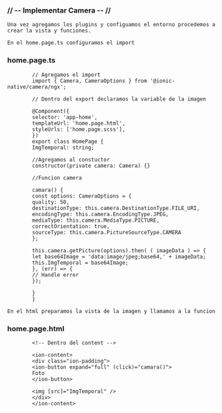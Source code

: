 ### // -- Implementar Camera -- //

    Una vez agregamos los plugins y configuamos el entorno procedemos a crear la vista y funciones.

    En el home.page.ts configuramos el import

### home.page.ts

            // Agregamos el import
            import { Camera, CameraOptions } from '@ionic-native/camera/ngx';

            // Dentro del export declaramos la variable de la imagen

            @Component({
            selector: 'app-home',
            templateUrl: 'home.page.html',
            styleUrls: ['home.page.scss'],
            })
            export class HomePage {
            ImgTemporal: string;

            //Agregamos al constuctor
            constructor(private camera: Camera) {}

            //Funcion camera

            camara() {
            const options: CameraOptions = {
            quality: 50,
            destinationType: this.camera.DestinationType.FILE_URI,
            encodingType: this.camera.EncodingType.JPEG,
            mediaType: this.camera.MediaType.PICTURE,
            correctOrientation: true,
            sourceType: this.camera.PictureSourceType.CAMERA
            };

            this.camera.getPicture(options).then( ( imageData ) => {
            let base64Image = 'data:image/jpeg;base64,' + imageData;
            this.ImgTemporal = base64Image;
            }, (err) => {
            // Handle error
            });

            }
            }

    En el html preparamos la vista de la imagen y llamamos a la funcion

### home.page.html

            <!-- Dentro del content -->

            <ion-content>
            <div class="ion-padding">
            <ion-button expand="full" (click)="camara()">
            Foto
            </ion-button>
     
            <img [src]="ImgTemporal" />
            </div>
            </ion-content>

